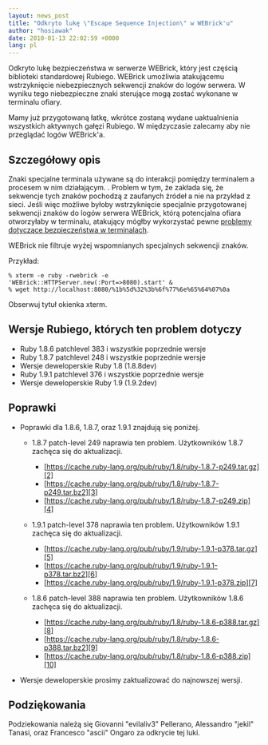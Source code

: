 ```yaml
---
layout: news_post
title: "Odkryto lukę \"Escape Sequence Injection\" w WEBrick'u"
author: "hosiawak"
date: 2010-01-13 22:02:59 +0000
lang: pl
---
```


Odkryto lukę bezpieczeństwa w serwerze WEBrick, który jest częścią
biblioteki standardowej Rubiego. WEBrick umożliwia atakującemu
wstrzyknięcie niebezpiecznych sekwencji znaków do logów serwera. W
wyniku tego niebezpieczne znaki sterujące mogą zostać wykonane w
terminalu ofiary.

Mamy już przygotowaną łatkę, wkrótce zostaną wydane uaktualnienia
wszystkich aktywnych gałęzi Rubiego. W międzyczasie zalecamy aby nie
przeglądać logów WEBrick\'a.

## Szczegółowy opis

Znaki specjalne terminala używane są do interakcji pomiędzy terminalem a
procesem w nim działającym. . Problem w tym, że zakłada się, że
sekwencje tych znaków pochodzą z zaufanych źródeł a nie na przykład z
sieci. Jeśli więc możliwe byłoby wstrzyknięcie specjalnie przygotowanej
sekwencji znaków do logów serwera WEBrick, którą potencjalna ofiara
otworzyłaby w terminalu, atakujący mógłby wykorzystać pewne [problemy
dotyczące bezpieczeństwa w terminalach][1].

WEBrick nie filtruje wyżej wspomnianych specjalnych sekwencji znaków.

Przykład:

    % xterm -e ruby -rwebrick -e 'WEBrick::HTTPServer.new(:Port=>8080).start' &
    % wget http://localhost:8080/%1b%5d%32%3b%6f%77%6e%65%64%07%0a

Obserwuj tytuł okienka xterm.

## Wersje Rubiego, których ten problem dotyczy

* Ruby 1.8.6 patchlevel 383 i wszystkie poprzednie wersje
* Ruby 1.8.7 patchlevel 248 i wszystkie poprzednie wersje
* Wersje deweloperskie Ruby 1.8 (1.8.8dev)
* Ruby 1.9.1 patchlevel 376 i wszystkie poprzednie wersje
* Wersje deweloperskie Ruby 1.9 (1.9.2dev)

## Poprawki

* Poprawki dla 1.8.6, 1.8.7, oraz 1.9.1 znajdują się poniżej.
  * 1\.8.7 patch-level 249 naprawia ten problem. Użytkowników 1.8.7
    zachęca się do aktualizacji.
    * [https://cache.ruby-lang.org/pub/ruby/1.8/ruby-1.8.7-p249.tar.gz][2]
    * [https://cache.ruby-lang.org/pub/ruby/1.8/ruby-1.8.7-p249.tar.bz2][3]
    * [https://cache.ruby-lang.org/pub/ruby/1.8/ruby-1.8.7-p249.zip][4]

  * 1\.9.1 patch-level 378 naprawia ten problem. Użytkowników 1.9.1
    zachęca się do aktualizacji.
    * [https://cache.ruby-lang.org/pub/ruby/1.9/ruby-1.9.1-p378.tar.gz][5]
    * [https://cache.ruby-lang.org/pub/ruby/1.9/ruby-1.9.1-p378.tar.bz2][6]
    * [https://cache.ruby-lang.org/pub/ruby/1.9/ruby-1.9.1-p378.zip][7]

  * 1\.8.6 patch-level 388 naprawia ten problem. Użytkowników 1.8.6
    zachęca się do aktualizacji.
    * [https://cache.ruby-lang.org/pub/ruby/1.8/ruby-1.8.6-p388.tar.gz][8]
    * [https://cache.ruby-lang.org/pub/ruby/1.8/ruby-1.8.6-p388.tar.bz2][9]
    * [https://cache.ruby-lang.org/pub/ruby/1.8/ruby-1.8.6-p388.zip][10]

* Wersje deweloperskie prosimy zaktualizować do najnowszej wersji.

## Podziękowania

Podziekowania należą się Giovanni \"evilaliv3\" Pellerano, Alessandro
\"jekil\" Tanasi, oraz Francesco \"ascii\" Ongaro za odkrycie tej luki.



[1]: http://marc.info/?l=bugtraq&amp;m=104612710031920&amp;w=2 "Terminal Emulator Security Issues"
[2]: https://cache.ruby-lang.org/pub/ruby/1.8/ruby-1.8.7-p249.tar.gz
[3]: https://cache.ruby-lang.org/pub/ruby/1.8/ruby-1.8.7-p249.tar.bz2
[4]: https://cache.ruby-lang.org/pub/ruby/1.8/ruby-1.8.7-p249.zip
[5]: https://cache.ruby-lang.org/pub/ruby/1.9/ruby-1.9.1-p378.tar.gz
[6]: https://cache.ruby-lang.org/pub/ruby/1.9/ruby-1.9.1-p378.tar.bz2
[7]: https://cache.ruby-lang.org/pub/ruby/1.9/ruby-1.9.1-p378.zip
[8]: https://cache.ruby-lang.org/pub/ruby/1.8/ruby-1.8.7-p388.tar.gz
[9]: https://cache.ruby-lang.org/pub/ruby/1.8/ruby-1.8.7-p388.tar.bz2
[10]: https://cache.ruby-lang.org/pub/ruby/1.8/ruby-1.8.7-p388.zip
